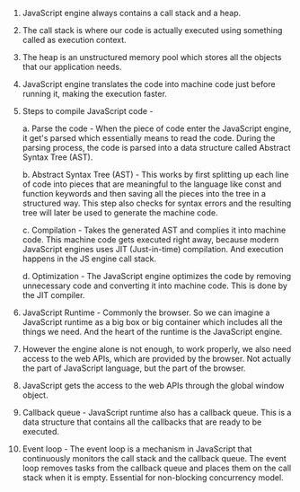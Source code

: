 1. JavaScript engine always contains a call stack and a heap.

2. The call stack is where our code is actually executed using something called as execution context.

3. The heap is an unstructured memory pool which stores all the objects that our application needs.

4. JavaScript engine translates the code into machine code just before running it, making the execution faster.

5. Steps to compile JavaScript code -

   a. Parse the code - When the piece of code enter the JavaScript engine, it get's parsed which essentially means to read the code. During the parsing process, the code is parsed into a data structure called Abstract Syntax Tree (AST).

   b. Abstract Syntax Tree (AST) - This works by first splitting up each line of code into pieces that are meaningful to the language like const and function keywords and then saving all the pieces into the tree in a structured way. This step also checks for syntax errors and the resulting tree will later be used to generate the machine code.

   c. Compilation - Takes the generated AST and complies it into machine code. This machine code gets executed right away, because modern JavaScript engines uses JIT (Just-in-time) compilation. And execution happens in the JS engine call stack.

   d. Optimization - The JavaScript engine optimizes the code by removing unnecessary code and converting it into machine code. This is done by the JIT compiler.

6. JavaScript Runtime - Commonly the browser. So we can imagine a JavaScript runtime as a big box or big container which includes all the things we need. And the heart of the runtime is the JavaScript engine.

7. However the engine alone is not enough, to work properly, we also need access to the web APIs, which are provided by the browser. Not actually the part of JavaScript language, but the part of the browser.

8. JavaScript gets the access to the web APIs through the global window object.

9. Callback queue - JavaScript runtime also has a callback queue. This is a data structure that contains all the callbacks that are ready to be executed.

10. Event loop - The event loop is a mechanism in JavaScript that continuously monitors the call stack and the callback queue. The event loop removes tasks from the callback queue and places them on the call stack when it is empty. Essential for non-blocking concurrency model.
